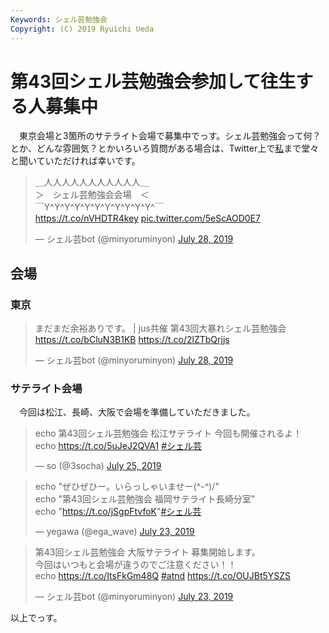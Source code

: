 ```yaml
---
Keywords: シェル芸勉強会
Copyright: (C) 2019 Ryuichi Ueda
---
```


# 第43回シェル芸勉強会参加して往生する人募集中


　東京会場と3箇所のサテライト会場で募集中でっす。シェル芸勉強会って何？とか、どんな雰囲気？とかいろいろ質問がある場合は、Twitter上で[私](https://twitter.com/ryuichiueda)まで堂々と聞いていただければ幸いです。

<blockquote class="twitter-tweet" data-partner="tweetdeck"><p lang="ja" dir="ltr">＿人人人人人人人人人人人＿<br>＞　シェル芸勉強会会場　＜<br>￣Y^Y^Y^Y^Y^Y^Y^Y^Y^Y^Y^￣<br> <a href="https://t.co/nVHDTR4key">https://t.co/nVHDTR4key</a> <a href="https://t.co/5eScAOD0E7">pic.twitter.com/5eScAOD0E7</a></p>&mdash; シェル芸bot (@minyoruminyon) <a href="https://twitter.com/minyoruminyon/status/1155453999128051713?ref_src=twsrc%5Etfw">July 28, 2019</a></blockquote>
<script async src="https://platform.twitter.com/widgets.js" charset="utf-8"></script>

## 会場

### 東京

<blockquote class="twitter-tweet" data-partner="tweetdeck"><p lang="ja" dir="ltr">まだまだ余裕ありです。 | jus共催 第43回大暴れシェル芸勉強会 <a href="https://t.co/bCluN3B1KB">https://t.co/bCluN3B1KB</a> <a href="https://t.co/2lZTbQrjjs">https://t.co/2lZTbQrjjs</a></p>&mdash; シェル芸bot (@minyoruminyon) <a href="https://twitter.com/minyoruminyon/status/1155463038062882817?ref_src=twsrc%5Etfw">July 28, 2019</a></blockquote>
<script async src="https://platform.twitter.com/widgets.js" charset="utf-8"></script>

### サテライト会場

　今回は松江、長崎、大阪で会場を準備していただきました。


<blockquote class="twitter-tweet" data-partner="tweetdeck"><p lang="ja" dir="ltr">echo 第43回シェル芸勉強会 松江サテライト 今回も開催されるよ！<br>echo <a href="https://t.co/5uJeJ2QVA1">https://t.co/5uJeJ2QVA1</a> <a href="https://twitter.com/hashtag/%E3%82%B7%E3%82%A7%E3%83%AB%E8%8A%B8?src=hash&amp;ref_src=twsrc%5Etfw">#シェル芸</a></p>&mdash; so (@3socha) <a href="https://twitter.com/3socha/status/1154336767320870912?ref_src=twsrc%5Etfw">July 25, 2019</a></blockquote>
<script async src="https://platform.twitter.com/widgets.js" charset="utf-8"></script>


<blockquote class="twitter-tweet" data-partner="tweetdeck"><p lang="ja" dir="ltr">echo &quot;ぜひぜひー。いらっしゃいませー(^-^)/&quot;<br>echo &quot;第43回シェル芸勉強会 福岡サテライト長崎分室&quot;<br>echo &quot;<a href="https://t.co/jSgpFtvfoK">https://t.co/jSgpFtvfoK</a>&quot;<a href="https://twitter.com/hashtag/%E3%82%B7%E3%82%A7%E3%83%AB%E8%8A%B8?src=hash&amp;ref_src=twsrc%5Etfw">#シェル芸</a></p>&mdash; yegawa (@ega_wave) <a href="https://twitter.com/ega_wave/status/1153628329510969344?ref_src=twsrc%5Etfw">July 23, 2019</a></blockquote>
<script async src="https://platform.twitter.com/widgets.js" charset="utf-8"></script>


<blockquote class="twitter-tweet" data-partner="tweetdeck"><p lang="ja" dir="ltr">第43回シェル芸勉強会 大阪サテライト 募集開始します。<br>今回はいつもと会場が違うのでご注意ください！！ <br>echo <a href="https://t.co/ItsFkGm48Q">https://t.co/ItsFkGm48Q</a> <a href="https://twitter.com/hashtag/atnd?src=hash&amp;ref_src=twsrc%5Etfw">#atnd</a> <a href="https://t.co/OUJBt5YSZS">https://t.co/OUJBt5YSZS</a></p>&mdash; シェル芸bot (@minyoruminyon) <a href="https://twitter.com/minyoruminyon/status/1153543977187995648?ref_src=twsrc%5Etfw">July 23, 2019</a></blockquote>
<script async src="https://platform.twitter.com/widgets.js" charset="utf-8"></script>


以上でっす。
